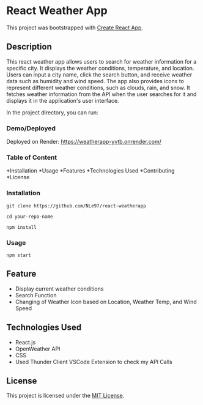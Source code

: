 # React Weather App

This project was bootstrapped with [Create React App](https://github.com/facebook/create-react-app).

## Description

This react weather app allows users to search for weather information for a specific city. It displays the weather conditions, temperature, and location. Users can input a city name, click the search button, and receive weather data such as humidity and wind speed. The app also provides icons to represent different weather conditions, such as clouds, rain, and snow. It fetches weather information from the API when the user searches for it and displays it in the application's user interface.

In the project directory, you can run:

### Demo/Deployed 

Deployed on Render: https://weatherapp-yvtb.onrender.com/

### Table of Content

*Installation
*Usage
*Features
*Technologies Used
*Contributing
*License

### Installation

```# Clone the repository
git clone https://github.com/NLe97/react-weatherapp
```
```# Change directory
cd your-repo-name
```
```# Install dependencies
npm install
```

### Usage

```# Run the app
npm start
```

## Feature

* Display current weather conditions
* Search Function
* Changing of Weather Icon based on Location, Weather Temp, and Wind Speed


## Technologies Used

* React.js
* OpenWeather API
* CSS
* Used Thunder Client VSCode Extension to check my API Calls

## License
This project is licensed under the [MIT License](LICENSE).



